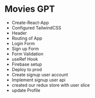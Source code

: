 # Movies GPT

- Create-React-App
- Configured TailwindCSS
- Header
- Routing of App
- Login Form
- Sign up Form
- Form Validation
- useRef Hook
- Firebase setup
- Deploy to prod
- Create signup user account
- Implement signup user api
- created our redux store with user slice
- update Profile
